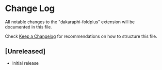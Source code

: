 # Change Log
All notable changes to the "dakaraphi-foldplus" extension will be documented in this file.

Check [Keep a Changelog](http://keepachangelog.com/) for recommendations on how to structure this file.

## [Unreleased]
- Initial release
